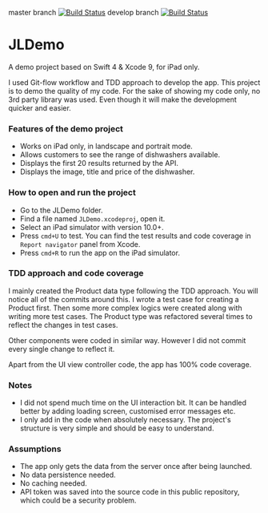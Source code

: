 master branch [![Build Status](https://travis-ci.org/proper/JLDemo.svg?branch=master)](https://travis-ci.org/proper/JLDemo) develop branch [![Build Status](https://travis-ci.org/proper/JLDemo.svg?branch=develop)](https://travis-ci.org/proper/JLDemo)

# JLDemo

A demo project based on Swift 4 & Xcode 9, for iPad only.

I used Git-flow workflow and TDD approach to develop the app. This project is to demo the quality of my code. For the sake of showing my code only, no 3rd party library was used. Even though it will make the development quicker and easier.

### Features of the demo project
- Works on iPad only, in landscape and portrait mode.
- Allows customers to see the range of dishwashers available.
- Displays the first 20 results returned by the API.
- Displays the image, title and price of the dishwasher.

### How to open and run the project
- Go to the JLDemo folder.
- Find a file named `JLDemo.xcodeproj`, open it.
- Select an iPad simulator with version 10.0+.
- Press `cmd+U` to test. You can find the test results and code coverage in `Report navigator` panel from Xcode.
- Press `cmd+R` to run the app on the iPad simulator.

### TDD approach and code coverage

I mainly created the Product data type following the TDD approach. You will notice all of the commits around this. I wrote a test case for creating a Product first. Then some more complex logics were created along with writing more test cases. The Product type was refactored several times to reflect the changes in test cases.

Other components were coded in similar way. However I did not commit every single change to reflect it.

Apart from the UI view controller code, the app has 100% code coverage.

### Notes
- I did not spend much time on the UI interaction bit. It can be handled better by adding loading screen, customised error messages etc.
- I only add in the code when absolutely necessary. The project's structure is very simple and should be easy to understand.

### Assumptions
- The app only gets the data from the server once after being launched.
- No data persistence needed.
- No caching needed.
- API token was saved into the source code in this public repository, which could be a security problem.

